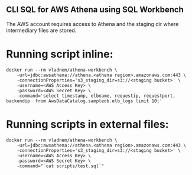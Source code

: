 ## CLI SQL for AWS Athena using SQL Workbench

The AWS account requires access to Athena and the staging dir where intermediary files are stored.

# Running script inline:

```
docker run --rm vladnem/athena-workbench \
	-url=jdbc:awsathena://athena.<athena region>.amazonaws.com:443 \
	-connectionProperties='s3_staging_dir=s3://<staging bucket>' \
	-username=<AWS Access Key> \
	-password=<AWS Secret Key> \
	-command='select timestamp, elbname, requestip, requestport, backendip  from AwsDataCatalog.sampledb.elb_logs limit 10;'
```

# Running scripts in external files:

```
docker run --rm vladnem/athena-workbench \
	-url=jdbc:awsathena://athena.<athena region>.amazonaws.com:443 \
	-connectionProperties='s3_staging_dir=s3://<staging bucket>' \
	-username=<AWS Access Key> \
	-password=<AWS Secret Key> \
	-command="`cat scripts/test.sql`"
```
